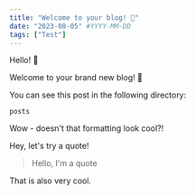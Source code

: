 ```yaml
---
title: "Welcome to your blog! 🎉"
date: "2023-08-05" #YYYY-MM-DD
tags: ["Test"]
---
```


Hello! 👋

Welcome to your brand new blog! 🎉

You can see this post in the following directory:
```
posts
```

Wow - doesn't that formatting look cool?!

Hey, let's try a quote!

> Hello, I'm a quote

That is also very cool.